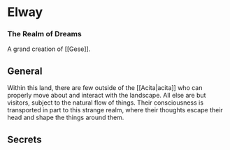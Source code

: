 # Elway
### The Realm of Dreams

A grand creation of [[Gese]].

## General

Within this land, there are few outside of the [[Acita|acita]] who can properly move about and interact with the landscape.
All else are but visitors, subject to the natural flow of things.
Their consciousness is transported in part to this strange realm, where their thoughts escape their head and shape the things around them.

## Secrets

